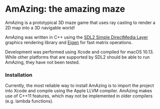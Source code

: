 # AmAzing: the amazing maze

AmAzing is a prototypical 3D maze game that uses ray casting to render a 2D map into a 3D navigable world!

AmAzing was written in C++ using the [SDL2 Simple DirectMedia Layer](https://www.libsdl.org) graphics rendering library and [Eigen](http://eigen.tuxfamily.org/) for fast matrix operations.

Development was performed using Xcode and compiled for macOS 10.13. While other platforms that are supported by SDL2 should be able to run AmAzing, they have not been tested.

### Installation
Currently, the most reliable way to install AmAzing is to import the project into Xcode and compile using the Apple LLVM compiler. AmAzing makes use of C++11 features, which may not be implemented in older compilers (e.g. lambda functions).

